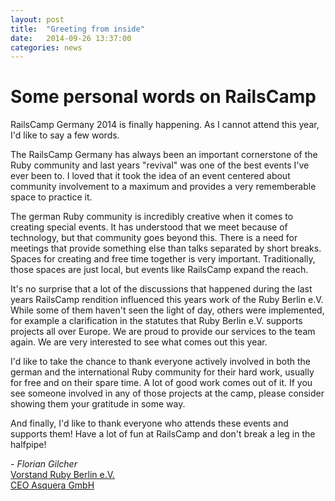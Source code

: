 ```yaml
---
layout: post
title:  "Greeting from inside"
date:   2014-09-26 13:37:00
categories: news
---
```


# Some personal words on RailsCamp

RailsCamp Germany 2014 is finally happening. As I cannot attend this year,
I'd like to say a few words.

The RailsCamp Germany has always been an important cornerstone of the
Ruby community and last years "revival" was one of the best events I've
ever been to. I loved that it took the idea of an event centered
about community involvement to a maximum and provides a very
rememberable space to practice it.

The german Ruby community is incredibly creative when it comes to creating
special events. It has understood that we meet because of technology, but that
community goes beyond this. There is a need for meetings that provide something
else than talks separated by short breaks. Spaces for creating and free time
together is very important. Traditionally, those spaces are just local, but
events like RailsCamp expand the reach.

It's no surprise that a lot of the discussions that happened during the last
years RailsCamp rendition influenced this years work of the Ruby Berlin e.V.
While some of them haven't seen the light of day, others were implemented, for
example a clarification in the statutes that Ruby Berlin e.V. supports projects
all over Europe. We are proud to provide our services to the team again. We are
very interested to see what comes out this year.

I'd like to take the chance to thank everyone actively involved in
both the german and the international Ruby community for their hard work,
usually for free and on their spare time. A lot of good work comes out of it.
If you see someone involved in any of those projects at the camp, please consider
showing them your gratitude in some way.

And finally, I'd like to thank everyone who attends these events and supports
them! Have a lot of fun at RailsCamp and don't break a leg in the halfpipe!

\- *Florian Gilcher*  
[Vorstand Ruby Berlin e.V.](http://rubyberlin.org)  
[CEO Asquera GmbH](http://asquera.de)
